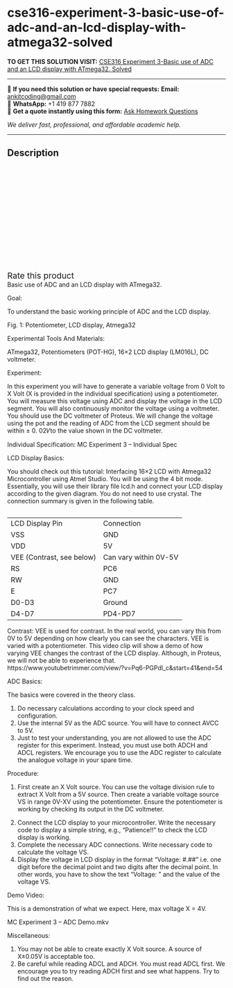 # cse316-experiment-3-basic-use-of-adc-and-an-lcd-display-with-atmega32-solved
**TO GET THIS SOLUTION VISIT:** [CSE316 Experiment 3-Basic use of ADC and an LCD display with ATmega32. Solved](https://www.ankitcodinghub.com/product/cse316-experiment-3-basic-use-of-adc-and-an-lcd-display-with-atmega32-solved/)


---

📩 **If you need this solution or have special requests:** **Email:** ankitcoding@gmail.com  
📱 **WhatsApp:** +1 419 877 7882  
📄 **Get a quote instantly using this form:** [Ask Homework Questions](https://www.ankitcodinghub.com/services/ask-homework-questions/)

*We deliver fast, professional, and affordable academic help.*

---

<h2>Description</h2>



<div class="kk-star-ratings kksr-auto kksr-align-center kksr-valign-top" data-payload="{&quot;align&quot;:&quot;center&quot;,&quot;id&quot;:&quot;96797&quot;,&quot;slug&quot;:&quot;default&quot;,&quot;valign&quot;:&quot;top&quot;,&quot;ignore&quot;:&quot;&quot;,&quot;reference&quot;:&quot;auto&quot;,&quot;class&quot;:&quot;&quot;,&quot;count&quot;:&quot;0&quot;,&quot;legendonly&quot;:&quot;&quot;,&quot;readonly&quot;:&quot;&quot;,&quot;score&quot;:&quot;0&quot;,&quot;starsonly&quot;:&quot;&quot;,&quot;best&quot;:&quot;5&quot;,&quot;gap&quot;:&quot;4&quot;,&quot;greet&quot;:&quot;Rate this product&quot;,&quot;legend&quot;:&quot;0\/5 - (0 votes)&quot;,&quot;size&quot;:&quot;24&quot;,&quot;title&quot;:&quot;CSE316 Experiment 3-Basic use of ADC and an LCD display with ATmega32. Solved&quot;,&quot;width&quot;:&quot;0&quot;,&quot;_legend&quot;:&quot;{score}\/{best} - ({count} {votes})&quot;,&quot;font_factor&quot;:&quot;1.25&quot;}">

<div class="kksr-stars">

<div class="kksr-stars-inactive">
            <div class="kksr-star" data-star="1" style="padding-right: 4px">


<div class="kksr-icon" style="width: 24px; height: 24px;"></div>
        </div>
            <div class="kksr-star" data-star="2" style="padding-right: 4px">


<div class="kksr-icon" style="width: 24px; height: 24px;"></div>
        </div>
            <div class="kksr-star" data-star="3" style="padding-right: 4px">


<div class="kksr-icon" style="width: 24px; height: 24px;"></div>
        </div>
            <div class="kksr-star" data-star="4" style="padding-right: 4px">


<div class="kksr-icon" style="width: 24px; height: 24px;"></div>
        </div>
            <div class="kksr-star" data-star="5" style="padding-right: 4px">


<div class="kksr-icon" style="width: 24px; height: 24px;"></div>
        </div>
    </div>

<div class="kksr-stars-active" style="width: 0px;">
            <div class="kksr-star" style="padding-right: 4px">


<div class="kksr-icon" style="width: 24px; height: 24px;"></div>
        </div>
            <div class="kksr-star" style="padding-right: 4px">


<div class="kksr-icon" style="width: 24px; height: 24px;"></div>
        </div>
            <div class="kksr-star" style="padding-right: 4px">


<div class="kksr-icon" style="width: 24px; height: 24px;"></div>
        </div>
            <div class="kksr-star" style="padding-right: 4px">


<div class="kksr-icon" style="width: 24px; height: 24px;"></div>
        </div>
            <div class="kksr-star" style="padding-right: 4px">


<div class="kksr-icon" style="width: 24px; height: 24px;"></div>
        </div>
    </div>
</div>


<div class="kksr-legend" style="font-size: 19.2px;">
            <span class="kksr-muted">Rate this product</span>
    </div>
    </div>
<div class="page" title="Page 1">
<div class="section">
<div class="layoutArea">
<div class="column">
Basic use of ADC and an LCD display with ATmega32.

Goal:

To understand the basic working principle of ADC and the LCD display.

Fig. 1: Potentiometer, LCD display, Atmega32

Experimental Tools And Materials:

ATmega32, Potentiometers (POT-HG), 16×2 LCD display (LM016L), DC voltmeter.

Experiment:

In this experiment you will have to generate a variable voltage from 0 Volt to X Volt (X is provided in the individual specification) using a potentiometer. You will measure this voltage using ADC and display the voltage in the LCD segment. You will also continuously monitor the voltage using a voltmeter. You should use the DC voltmeter of Proteus. We will change the voltage using the pot and the reading of ADC from the LCD segment should be within ± 0. 02𝑉to the value shown in the DC voltmeter.

Individual Specification: MC Experiment 3 – Individual Spec

</div>
</div>
</div>
</div>
<div class="page" title="Page 2">
<div class="section">
<div class="layoutArea">
<div class="column">
LCD Display Basics:

You should check out this tutorial: Interfacing 16×2 LCD with Atmega32 Microcontroller using Atmel Studio. You will be using the 4 bit mode. Essentially, you will use their library file lcd.h and connect your LCD display according to the given diagram. You do not need to use crystal. The connection summary is given in the following table.

</div>
</div>
<table>
<tbody>
<tr>
<td>
<div class="layoutArea">
<div class="column">
LCD Display Pin

</div>
</div>
</td>
<td>
<div class="layoutArea">
<div class="column">
Connection

</div>
</div>
</td>
</tr>
<tr>
<td>
<div class="layoutArea">
<div class="column">
VSS

</div>
</div>
</td>
<td>
<div class="layoutArea">
<div class="column">
GND

</div>
</div>
</td>
</tr>
<tr>
<td>
<div class="layoutArea">
<div class="column">
VDD

</div>
</div>
</td>
<td>
<div class="layoutArea">
<div class="column">
5V

</div>
</div>
</td>
</tr>
<tr>
<td>
<div class="layoutArea">
<div class="column">
VEE (Contrast, see below)

</div>
</div>
</td>
<td>
<div class="layoutArea">
<div class="column">
Can vary within 0V-5V

</div>
</div>
</td>
</tr>
<tr>
<td>
<div class="layoutArea">
<div class="column">
RS

</div>
</div>
</td>
<td>
<div class="layoutArea">
<div class="column">
PC6

</div>
</div>
</td>
</tr>
<tr>
<td>
<div class="layoutArea">
<div class="column">
RW

</div>
</div>
</td>
<td>
<div class="layoutArea">
<div class="column">
GND

</div>
</div>
</td>
</tr>
<tr>
<td>
<div class="layoutArea">
<div class="column">
E

</div>
</div>
</td>
<td>
<div class="layoutArea">
<div class="column">
PC7

</div>
</div>
</td>
</tr>
<tr>
<td>
<div class="layoutArea">
<div class="column">
D0-D3

</div>
</div>
</td>
<td>
<div class="layoutArea">
<div class="column">
Ground

</div>
</div>
</td>
</tr>
<tr>
<td>
<div class="layoutArea">
<div class="column">
D4-D7

</div>
</div>
</td>
<td>
<div class="layoutArea">
<div class="column">
PD4-PD7

</div>
</div>
</td>
</tr>
</tbody>
</table>
<div class="layoutArea">
<div class="column">
Contrast: VEE is used for contrast. In the real world, you can vary this from 0V to 5V depending on how clearly you can see the characters. VEE is varied with a potentiometer. This video clip will show a demo of how varying VEE changes the contrast of the LCD display. Although, in Proteus, we will not be able to experience that. https://www.youtubetrimmer.com/view/?v=Pq6-PGPdl_c&amp;start=41&amp;end=54

ADC Basics:

The basics were covered in the theory class.

<ol>
<li>Do necessary calculations according to your clock speed and configuration.</li>
<li>Use the internal 5V as the ADC source. You will have to connect AVCC to 5V.</li>
<li>Just to test your understanding, you are not allowed to use the ADC register
for this experiment. Instead, you must use both ADCH and ADCL registers. We encourage you to use the ADC register to calculate the analogue voltage in your spare time.
</li>
</ol>
</div>
</div>
</div>
</div>
<div class="page" title="Page 3">
<div class="section">
<div class="layoutArea">
<div class="column">
Procedure:

1. First create an X Volt source. You can use the voltage division rule to extract X Volt from a 5V source. Then create a variable voltage source VS in range 0V-XV using the potentiometer. Ensure the potentiometer is working by checking its output in the DC voltmeter.

<ol start="2">
<li>Connect the LCD display to your microcontroller. Write the necessary code to display a simple string, e.g., “Patience!!” to check the LCD display is working.</li>
<li>Complete the necessary ADC connections. Write necessary code to calculate the voltage VS.</li>
<li>Display the voltage in LCD display in the format “Voltage: #.##” i.e. one digit before the decimal point and two digits after the decimal point. In other words, you have to show the text “Voltage: ” and the value of the voltage VS.</li>
</ol>
Demo Video:

This is a demonstration of what we expect. Here, max voltage X = 4V.

MC Experiment 3 – ADC Demo.mkv

Miscellaneous:

<ol>
<li>You may not be able to create exactly X Volt source. A source of X±0.05V is acceptable too.</li>
<li>Be careful while reading ADCL and ADCH. You must read ADCL first. We encourage you to try reading ADCH first and see what happens. Try to find out the reason.</li>
</ol>
</div>
</div>
</div>
</div>
